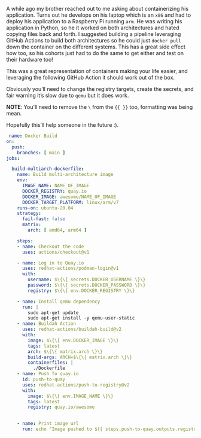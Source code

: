 A while ago my brother reached out to me asking about containerizing his application. Turns out he develops on his laptop which is an `x86` and had to deploy his application to a Raspberry Pi running `arm`. He was writing his application in Python, so he it worked on both architectures and hated copying files back and forth. I suggested building a pipeline leveraging GitHub Actions to build both architectures so he could just `docker pull` down the container on the different systems. This has a great side effect how too, so his cohorts just had to do the same to get either  and test on their hardware too!

This was a great representation of containers making your life easier, and leveraging the following GitHub Action it should work out of the box. 

Obviously you’ll need to change the registry targets, create the secrets, and fair warning it’s slow due to `qemu` but it does work. 

**NOTE**: You'll need to remove the `\` from the `{{ }}` too, formatting was being mean. 
 
Hopefully this’ll help someone in the future :).


```yaml
 name: Docker Build
on:  
  push:    
    branches: [ main ]  
jobs:   

  build-multiarch-dockerfile:
    name: Build multi-architecture image 
    env:
      IMAGE_NAME: NAME_OF_IMAGE
      DOCKER_REGISTRY: quay.io 
      DOCKER_IMAGE: awesome/NAME_OF_IMAGE 
      DOCKER_TARGET_PLATFORM: linux/arm/v7                 
    runs-on: ubuntu-20.04
    strategy:
      fail-fast: false
      matrix:
        arch: [ amd64, arm64 ]

    steps:    
    - name: Checkout the code       
      uses: actions/checkout@v1          

    - name: Log in to Quay.io
      uses: redhat-actions/podman-login@v1
      with:
        username: $\{\{ secrets.DOCKER_USERNAME \}\}
        password: $\{\{ secrets.DOCKER_PASSWORD \}\}
        registry: $\{\{ env.DOCKER_REGISTRY \}\}

    - name: Install qemu dependency
      run: |
        sudo apt-get update
        sudo apt-get install -y qemu-user-static
    - name: Buildah Action
      uses: redhat-actions/buildah-build@v2
      with:
        image: $\{\{ env.DOCKER_IMAGE \}\}
        tags: latest
        arch: $\{\{ matrix.arch \}\}
        build-args: ARCH=$\{\{ matrix.arch \}\}
        containerfiles: |
          ./Dockerfile
    - name: Push To quay.io
      id: push-to-quay
      uses: redhat-actions/push-to-registry@v2
      with:
        image: $\{\{ env.IMAGE_NAME \}\}
        tags: latest
        registry: quay.io/awesome
        

    - name: Print image url
      run: echo "Image pushed to ${{ steps.push-to-quay.outputs.registry-paths }}"
```
